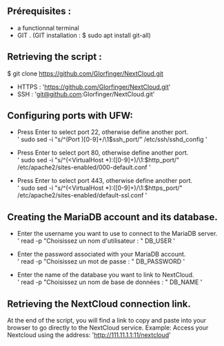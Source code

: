 ## Prérequisites : 
* a functionnal terminal
* GIT . (GIT installation : $ sudo apt install git-all)

## Retrieving the script : 

$ git clone https://github.com/Glorfinger/NextCloud.git

* HTTPS : 'https://github.com/Glorfinger/NextCloud.git'
* SSH : 'git@github.com:Glorfinger/NextCloud.git'

## Configuring ports with UFW: 
* Press Enter to select port 22, otherwise define another port.  
' sudo sed -i "s/^\(Port \)[0-9]\+/\1$ssh_port/" /etc/ssh/sshd_config ' 

* Press Enter to select port 80, otherwise define another port.  
' sudo sed -i "s/^\(<VirtualHost \*\):\([0-9]\+\)/\1:$http_port/" /etc/apache2/sites-enabled/000-default.conf '

* Press Enter to select port 443, otherwise define another port.  
' sudo sed -i "s/^\(<VirtualHost \*\):\([0-9]\+\)/\1:$https_port/" /etc/apache2/sites-enabled/default-ssl.conf '

## Creating the MariaDB account and its database.
* Enter the username you want to use to connect to the MariaDB server.   
' read -p "Choisissez un nom d'utilisateur : " DB_USER '

* Enter the password associated with your MariaDB account.  
' read -p "Choisissez un mot de passe : " DB_PASSWORD ' 

* Enter the name of the database you want to link to NextCloud.    
' read -p "Choisissez un nom de base de données : " DB_NAME '

## Retrieving the NextCloud connection link.
At the end of the script, you will find a link to copy and paste into your browser to go directly to the NextCloud service.
Example: Access your Nextcloud using the address: 'http://111.11.1.1:11/nextcloud'
     
